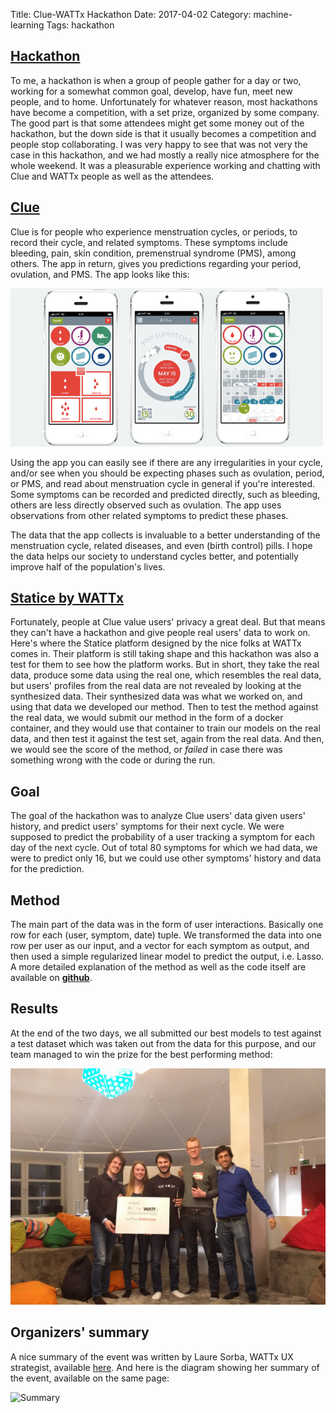 Title: Clue-WATTx Hackathon
Date: 2017-04-02
Category: machine-learning
Tags: hackathon

## [Hackathon](http://cluehackathon.wattx.io/)
To me, a hackathon is when a group of people gather for a day or two, working for a somewhat common goal, develop, have fun, meet new people, and to home. Unfortunately for whatever reason, most hackathons have become a competition, with a set prize, organized by some company. The good part is that some attendees might get some money out of the hackathon, but the down side is that it usually becomes a competition and people stop collaborating. I was very happy to see that was not very the case in this hackathon, and we had mostly a really nice atmosphere for the whole weekend. It was a pleasurable experience working and chatting with Clue and WATTx people as well as the attendees.

## [Clue](https://www.helloclue.com/)
Clue is for people who experience menstruation cycles, or periods, to record their cycle, and related symptoms. These symptoms include bleeding, pain, skin condition, premenstrual syndrome (PMS), among others. The app in return, gives you predictions regarding your period, ovulation, and PMS. The app looks like this:

![Clue app](files/img/Clue-screenshot-500x253.png "Credit: http://tech.eu/features/2607/clue-app-profile-ida-tin/")

Using the app you can easily see if there are any irregularities in your cycle, and/or see when you should be expecting phases such as ovulation, period, or PMS, and read about menstruation cycle in general if you're interested. Some symptoms can be recorded and predicted directly, such as bleeding, others are less directly observed such as ovulation. The app uses observations from other related symptoms to predict these phases.

The data that the app collects is invaluable to a better understanding of the menstruation cycle, related diseases, and even (birth control) pills. I hope the data helps our society to understand cycles better, and potentially improve half of the population's lives.

## [Statice by WATTx](http://statice.wattx.io/)
Fortunately, people at Clue value users' privacy a great deal. But that means they can't have a hackathon and give people real users' data to work on. Here's where the Statice platform designed by the nice folks at WATTx comes in. Their platform is still taking shape and this hackathon was also a test for them to see how the platform works. But in short, they take the real data, produce some data using the real one, which resembles the real data, but users' profiles from the real data are not revealed by looking at the synthesized data. Their synthesized data was what we worked on, and using that data we developed our method. Then to test the method against the real data, we would submit our method in the form of a docker container, and they would use that container to train our models on the real data, and then test it against the test set, again from the real data. And then, we would see the score of the method, or _failed_ in case there was something wrong with the code or during the run.

## Goal
The goal of the hackathon was to analyze Clue users' data given users' history, and predict users' symptoms for their next cycle. We were supposed to predict the probability of a user tracking a symptom for each day of the next cycle. Out of total 80 symptoms for which we had data, we were to predict only 16, but we could use other symptoms' history and data for the prediction.

## Method
The main part of the data was in the form of user interactions. Basically one row for each (user, symptom, date) tuple. We transformed the data into one row per user as our input, and a vector for each symptom as output, and then used a simple regularized linear model to predict the output, i.e. Lasso. A more detailed explanation of the method as well as the code itself are available on __[github](https://github.com/adrinjalali/clue-hackathon)__.

## Results
At the end of the two days, we all submitted our best models to test against a test dataset which was taken out from the data for this purpose, and our team managed to win the prize for the best performing method:

![Team Rabbit](/files/img/clue-wattx-hackathon.jpg)

## Organizers' summary
A nice summary of the event was written by Laure Sorba, WATTx UX strategist, available [here](https://medium.com/wattx-stories/wattx-first-hackathon-to-advance-female-health-tech-a0677876d49e). And here is the diagram showing her summary of the event, available on the same page:

![Summary](https://cdn-images-1.medium.com/max/800/1*j9JuxqbpcwGUdkD6P8I04Q.png "Credit: medium.com")